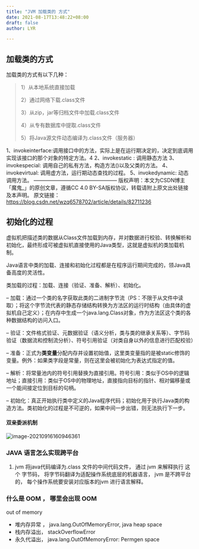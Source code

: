 ```yaml
---
title: "JVM 加载类的 方式"
date: 2021-08-17T13:48:22+08:00
draft: false
author: LYR

---
```








## 加载类的方式

加载类的方式有以下几种：

>  1）从本地系统直接加载
>
> 2）通过网络下载.class文件
>
> 3）从zip，jar等归档文件中加载.class文件
>
> 4）从专有数据库中提取.class文件
>
> 5）将Java源文件动态编译为.class文件（服务器）





1、invokeinterface:调用接口中的方法，实际上是在运行期决定的，决定到底调用实现该接口的那个对象的特定方法。4
2、invokestatic : 调用静态方法
3、invokespecial: 调用自己的私有方法，构造方法()以及父类的方法。
4、invokevirtual: 调用虚方法，运行期动态查找的过程。
5、invokedynamic: 动态调用方法。
————————————————
版权声明：本文为CSDN博主「魔鬼_」的原创文章，遵循CC 4.0 BY-SA版权协议，转载请附上原文出处链接及本声明。
原文链接：https://blog.csdn.net/wzq6578702/article/details/82711236

## 初始化的过程



虚拟机把描述类的数据从Class文件加载到内存，并对数据进行校验、转换解析和初始化，最终形成可被虚拟机直接使用的Java类型，这就是虚拟机的类加载机制。

Java语言中类的加载、连接和初始化过程都是在程序运行期间完成的，领Java具备高度的灵活性。

类加载的过程：加载、连接（验证、准备、解析）、初始化。

– 加载：通过一个类的名字获取此类的二进制字节流（PS：不限于从文件中读取）；将这个字节流代表的静态存储结构转换为方法区的运行时结构（由具体的虚拟机自己定义）；在内存中生成一个java.lang.Class对象，作为方法区这个类的各种数据结构的访问入口。

– 验证：文件格式验证、元数据验证（语义分析，类与类的继承关系等）、字节码验证（数据流和控制流分析）、符号引用验证（对类自身以外的信息进行匹配校验）

– 准备：正式为**类变量**分配内存并设置初始值，这里类变量指的是被static修饰的变量。例外：如果类字段是常量，则在这里会被初始化为表达式指定的值。

– 解析：将常量池内的符号引用替换为直接引用。符号引用：类似于OS中的逻辑地址；直接引用：类似于OS中的物理地址，直接指向目标的指针、相对偏移量或一个能间接定位到目标的句柄。

– 初始化：真正开始执行类中定义的Java程序代码；初始化用于执行Java类的构造方法。类初始化的过程是不可逆的，如果中间一步出错，则无法执行下一步。







####  双亲委派机制





![image-20210916160946361](https://cdn.jsdelivr.net/gh/lyr-2000/images_repo_2021_ASUS/2021_09_16_16_09_48image-20210916160946361.png)





###  JAVA 语言怎么实现跨平台



1. jvm 将java代码编译为.class 文件的中间代码文件， 通过 jvm 来解释执行 这个 字节码， 将字节码翻译为适配操作系统底层的机器语言， jvm 是不跨平台的， 每个操作系统要安装对应版本的jvm 进行语言解释。





###  什么是 OOM ， 哪里会出现 OOM

out of memory

- 堆内存异常 ， java.lang.OutOfMemoryError, java heap space
- 栈内存溢出， stackOverflowError
- 永久代溢出， java.lang.OutOfMemoryError: Permgen space









